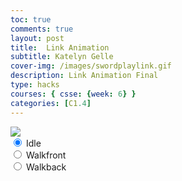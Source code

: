 ```yaml
---
toc: true
comments: true
layout: post
title:  Link Animation 
subtitle: Katelyn Gelle
cover-img: /images/swordplaylink.gif
description: Link Animation Final
type: hacks
courses: { csse: {week: 6} }
categories: [C1.4]
---  
```


<body>
    <div>
        <canvas id="spriteContainer">
            <img id="linkSprite" src="/student/images/linksprites.png">
        </canvas>
        <div id="controls">
            <input type="radio" name="animation" id="idle" checked>
            <label for="idle">Idle</label><br>
            <input type="radio" name="animation" id="walkfront">
            <label for="walkfront">Walkfront</label><br>
            <input type="radio" name="animation" id="walkback">
            <label for="walkback">Walkback</label><br>
        </div>
    </div>
</body>
<script>
    window.addEventListener('load', function () {
        const canvas = document.getElementById('spriteContainer');
        const ctx = canvas.getContext('2d');
        const SPRITE_WIDTH = 96;
        const SPRITE_HEIGHT = 104;
        const SCALE_FACTOR = 1;
        const FRAME_LIMIT = 5;
        canvas.width = SPRITE_WIDTH * SCALE_FACTOR;
        canvas.height = SPRITE_HEIGHT * SCALE_FACTOR;
        class Link {
            constructor() {
                this.image = document.getElementById("linkSprite");
                this.spriteWidth = SPRITE_WIDTH;
                this.spriteHeight = SPRITE_HEIGHT;
                this.width = this.spriteWidth;
                this.height = this.spriteHeight;
                this.x = 0;
                this.y = 0;
                this.scale = 1;
                this.minFrame = 0;
                this.maxFrame = FRAME_LIMIT;
                this.frameX = 0;
                this.frameY = 0;
            }
            draw(context) {
                context.drawImage(
                    this.image,
                    this.frameX * SPRITE_WIDTH,
                    this.frameY * SPRITE_HEIGHT,
                    SPRITE_WIDTH,
                    SPRITE_HEIGHT,
                    this.x,
                    this.y,
                    canvas.width,
                    canvas.height,
                );
            }
            update() {
                if (this.frameX < this.maxFrame) {
                    this.frameX++;
                } else {
                    this.frameX = 0;
                }
            }
        }
        const link = new Link();
        const controls = document.getElementById('controls');
        controls.addEventListener('click', function (event) {
            if (event.target.tagName === 'INPUT') {
                const selectedAnimation = event.target.id;
                switch (selectedAnimation) {
                    case 'idle':
                        link.frameY = 0;
                        link.maxFrame = 3;
                        break;
                    case 'walkfront':
                        link.frameY = 4;
                        link.maxFrame = 10;
                        break;
                    case 'walkback':
                        link.frameY = 6;
                        link.maxFrame = 10;
                        break;
                    default:
                        break;
                }
            }
        });
        let framesPerSecond = 10
        function animate() {
            ctx.clearRect(0, 0, canvas.width, canvas.height);
            link.draw(ctx);
            link.update();
             setTimeout(function() {
        requestAnimationFrame(animate);
        }, 1000 / framesPerSecond);
        }
        animate();
    });
</script>